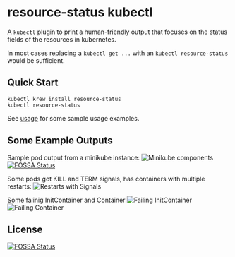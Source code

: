 # resource-status kubectl

A `kubectl` plugin to print a human-friendly output that focuses on
the status fields of the resources in kubernetes.

In most cases replacing a `kubectl get ...` with an `kubectl resource-status`
would be sufficient.

## Quick Start

```
kubectl krew install resource-status
kubectl resource-status
```

See [usage](doc/USAGE.md) for some sample usage examples.

## Some Example Outputs

Sample pod output from a minikube instance:
![Minikube components](doc/minikube-components.png)
[![FOSSA Status](https://app.fossa.io/api/projects/git%2Bgithub.com%2Fbergerx%2Fkubectl-resource-status.svg?type=shield)](https://app.fossa.io/projects/git%2Bgithub.com%2Fbergerx%2Fkubectl-resource-status?ref=badge_shield)

Some pods got KILL and TERM signals, has containers with multiple restarts:
![Restarts with Signals](doc/init-signal-restart.png)

Some falinig InitContainer and Container
![Failing InitContainer](doc/failing-init-container.png)
![Failing Container](doc/failing-container.png)



## License
[![FOSSA Status](https://app.fossa.io/api/projects/git%2Bgithub.com%2Fbergerx%2Fkubectl-resource-status.svg?type=large)](https://app.fossa.io/projects/git%2Bgithub.com%2Fbergerx%2Fkubectl-resource-status?ref=badge_large)